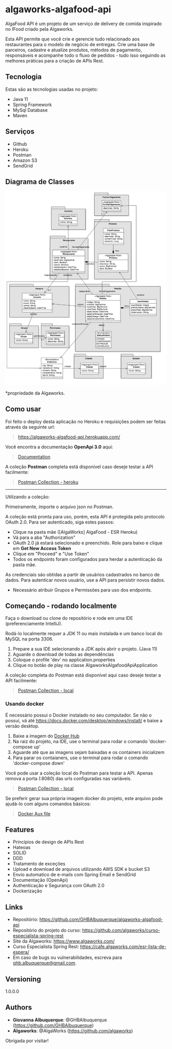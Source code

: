 # algaworks-algafood-api

AlgaFood API é um projeto de um serviço de delivery de comida inspirado no IFood criado pela Algaworks. 

Esta API permite que você crie e gerencie tudo relacionado aos restaurantes para o modelo de negócio de entregas. Crie uma base de parceiros, cadastre e atualize produtos, métodos de pagamento, responsáveis e acompanhe todo o fluxo de pedidos - tudo isso seguindo as melhores práticas para a criação de APIs Rest. 

## Tecnologia

Estas são as tecnologias usadas no projeto:

* Java 11
* Spring Framework
* MySql Database
* Maven

## Serviços

* Github
* Heroku
* Postman
* Amazon S3
* SendGrid

## Diagrama de Classes
![Diagrama de Classes](https://github.com/GHBAlbuquerque/algaworks-algafood-api/blob/main/src/main/resources/auxiliar/diagrama-de-classes-de-dominio.jpg)

*propriedade da Algaworks.

## Como usar

Foi feito o deploy desta aplicação no Heroku e requisições podem ser feitas através da seguinte url:
> https://algaworks-algafood-api.herokuapp.com/

Você encontra a documentação **OpenApi 3.0** aqui:
> [Documentation](https://algaworks-algafood-api.herokuapp.com/swagger-ui/index.html)

A coleção **Postman** completa está disponível caso deseje testar a API facilmente:

> [Postman Collection - heroku](https://github.com/GHBAlbuquerque/algaworks-algafood-api/blob/main/src/main/resources/postman/%5BAlgaWorks%5D%20AlgaFood%20-%20ESR%20Heroku.postman_collection.json)

------------------

Utilizando a coleção:

Primeiramente, importe o arquivo json no Postman.

A coleção está pronta para uso, porém, esta API é protegida pelo protocolo OAuth 2.0. Para ser autenticado, siga estes passos:

* Clique na pasta mãe ([AlgaWorks] AlgaFood - ESR Heroku)
* Vá para a aba "Authorization"
* OAuth 2.0 já estará selecionado e preenchido. Role para baixo e clique em **Get New Access Token**
* Clique em "Proceed" e "Use Token"
* Todos os endpoints foram configurados para herdar a autenticação da pasta mãe.

As credenciais sáo obtidas a partir de usuários cadastrados no banco de dados. Para autenticar novos usuário, use a API para persistir novos dados.


- Necessário atribuir Grupos e Permissões para uso dos endpoints.



## Começando - rodando localmente

Faça o download ou clone do repositório e rode em uma IDE (preferenciamente IntelliJ).

Rodá-lo localmente requer a JDK 11 ou mais instalada e um banco local do MySQL na porta 3306.

1. Prepare a sua IDE selecionando a JDK após abrir o projeto. (Java 11)
2. Aguarde o download de todas as dependências
3. Coloque o profile 'dev' no application.properties
4. Clique no botão de play na classe AlgaworksAlgafoodApiApplication

A coleção completa do Postman está disponível aqui caso deseje testar a API facilmente:

> [Postman Collection - local](https://github.com/GHBAlbuquerque/algaworks-algafood-api/blob/main/src/main/resources/postman/%5BAlgaWorks%5D%20AlgaFood%20-%20ESR.postman_collection.json)

### Usando docker

É necessário possui o Docker instalado no seu computador. Se não o possuí, vá até https://docs.docker.com/desktop/windows/install/ e baixe a versão desktop.

1. Baixe a imagem do [Docker Hub](https://hub.docker.com/layers/ghbalbuquerque/algafood-api-ghba/latest/images/sha256:d700da54759acd6a91e99899e8c76343d78bfa4a86dc4f4786b7baa67c5fb7c4)
2. Na raiz do projeto, na IDE, use o terminal para rodar o comando 'docker-compose up'
3. Aguarde até que as imagens sejam baixadas e os containers inicializem
4. Para parar os contaianers, use o terminal para rodar o comando 'docker-compose down'

Você pode usar a coleção local do Postman para testar a API. Apenas remova a porta (:8080) das urls configuradas nas variáveis.

> [Postman Collection - local](https://github.com/GHBAlbuquerque/algaworks-algafood-api/blob/main/src/main/resources/postman/%5BAlgaWorks%5D%20AlgaFood%20-%20ESR.postman_collection.json)

Se preferir gerar sua própria imagem docker do projeto, este arquivo pode ajudá-lo com alguns comandos básicos:
> [Docker Aux file](https://github.com/GHBAlbuquerque/algaworks-algafood-api/blob/main/src/main/resources/auxiliar/docker_commands.txt)


## Features

- Princípios de design de APIs Rest
- Hateoas
- SOLID
- DDD
- Tratamento de exceções
- Upload e download de arquivos utilizando AWS SDK e bucket S3
- Envio automatico de e-mails com Spring Email e SendGrid
- Documentação (OpenApi)
- Authenticação e Segurança com OAuth 2.0
- Dockerização


## Links

- Repositório: https://github.com/GHBAlbuquerque/algaworks-algafood-api
- Repositório do projeto do curso: https://github.com/algaworks/curso-especialista-spring-rest
- Site da Algaworks: https://www.algaworks.com/
- Curso Especialista Spring Rest: https://cafe.algaworks.com/esr-lista-de-espera/
- Em caso de bugs ou vulnerabilidades, escreva para ghb.albuquerque@gmail.com.


## Versioning

1.0.0.0


## Authors

* **Giovanna Albuquerque**: @GHBAlbuquerque (https://github.com/GHBAlbuquerque)
* **Algaworks**: @AlgaWorks (https://github.com/algaworks)

Obrigada por visitar!
